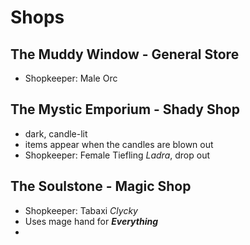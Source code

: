 # Shops
## The Muddy Window - General Store
* Shopkeeper: Male Orc


## The Mystic Emporium - Shady Shop
* dark, candle-lit
* items appear when the candles are blown out
* Shopkeeper: Female Tiefling *Ladra*, drop out


## The Soulstone - Magic Shop
* Shopkeeper: Tabaxi *Clycky*
* Uses mage hand for ***Everything***
* 
